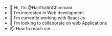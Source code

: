 - 👋 Hi, I’m @HarithaSriChimmani
- 👀 I’m interested in Web development
- 🌱 I’m currently working with React Js
- 💞️ I’m looking to collaborate on web Applications
- 📫 How to reach me . . .

<!---
HarithaSriChimmani/HarithaSriChimmani is a ✨ special ✨ repository because its `README.md` (this file) appears on your GitHub profile.
You can click the Preview link to take a look at your changes.
--->
